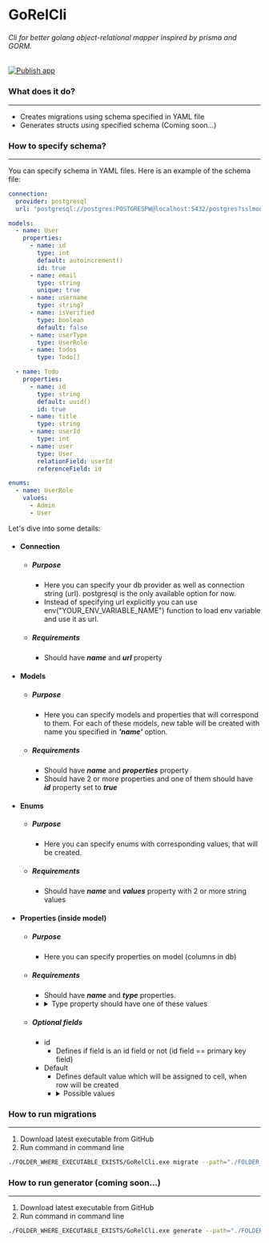 # GoRelCli

###### Cli for better golang object-relational mapper inspired by prisma and GORM.

[![Publish app](https://github.com/Nhsdkk/GoRelCli/actions/workflows/publish.yml/badge.svg?branch=master)](https://github.com/Nhsdkk/GoRelCli/actions/workflows/publish.yml)

### What does it do?

---
* Creates migrations using schema specified in YAML file
* Generates structs using specified schema (Coming soon...)

### How to specify schema?

---
You can specify schema in YAML files. Here is an example of the schema file:
```yaml
connection:
  provider: postgresql
  url: "postgresql://postgres:POSTGRESPW@localhost:5432/postgres?sslmode=disable"

models:
  - name: User
    properties:
      - name: id
        type: int
        default: autoincrement()
        id: true
      - name: email
        type: string
        unique: true
      - name: username
        type: string?
      - name: isVerified
        type: boolean
        default: false
      - name: userType
        type: UserRole
      - name: todos
        type: Todo[]

  - name: Todo
    properties:
      - name: id
        type: string
        default: uuid()
        id: true
      - name: title
        type: string
      - name: userId
        type: int
      - name: user
        type: User
        relationField: userId
        referenceField: id

enums:
  - name: UserRole
    values:
      - Admin
      - User
```

Let's dive into some details:
* #### Connection
  * ##### Purpose
    * Here you can specify your db provider as well as connection string (url). postgresql is the only available option for now.
    * Instead of specifying url explicitly you can use env("YOUR_ENV_VARIABLE_NAME") function to load env variable and use it as url.
  * ##### Requirements
    * Should have _**name**_ and _**url**_ property
* #### Models
  * ##### Purpose
    * Here you can specify models and properties that will correspond to them. For each of these models, new table will be created with name you specified in _**'name'**_ option.
  * ##### Requirements
    * Should have _**name**_ and _**properties**_ property
    * Should have 2 or more properties and one of them should have _**id**_ property set to _**true**_
* #### Enums
  * ##### Purpose
    * Here you can specify enums with corresponding values, that will be created.
  * ##### Requirements
    * Should have _**name**_ and _**values**_ property with 2 or more string values
* #### Properties (inside model)
  * ##### Purpose
    * Here you can specify properties on model (columns in db)
  * ##### Requirements
    * Should have _**name**_ and _**type**_ properties.
    * <details><summary>Type property should have one of these values</summary> <ul><li>int</li><li>boolean</li><li>float</li><li>string</li><li>dateTime</li><li>Models defined in schema</li><li>Enums defined in schema</li><li>Arrays (T[])</li><li>Nullable types (T?)</li></ul></details>
  * ##### Optional fields
    * id
      * Defines if field is an id field or not (id field == primary key field)
    * Default
      * Defines default value which will be assigned to cell, when row will be created
      * <details><summary>Possible values</summary> <ul><li>int</li><li>boolean</li><li>float</li><li>string</li><li>dateTime</li><li>Enums defined in schema</li><li>now() function</li><li>uuid() function</li><li>autoincrement() function</li></ul></details>
  
### How to run migrations

---
1. Download latest executable from GitHub
2. Run command in command line
  ```bash
  ./FOLDER_WHERE_EXECUTABLE_EXISTS/GoRelCli.exe migrate --path="./FOLDER_WHERE_GOREL_SCHEMA_EXISTS/gorel_schema.yml"
   ```

### How to run generator (coming soon...)

---
1. Download latest executable from GitHub
2. Run command in command line
  ```bash
  ./FOLDER_WHERE_EXECUTABLE_EXISTS/GoRelCli.exe generate --path="./FOLDER_WHERE_GOREL_SCHEMA_EXISTS/gorel_schema.yml" --output="./gorel/generated"
   ```